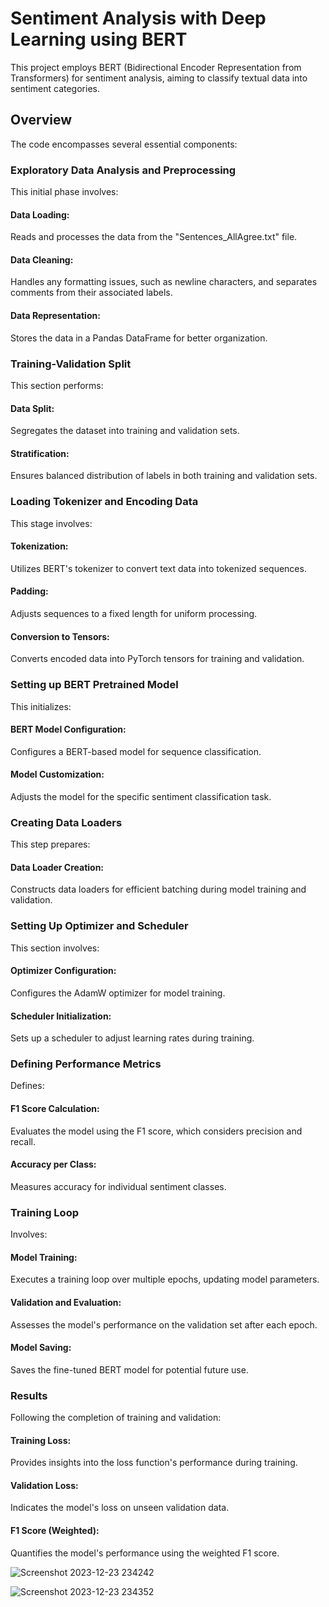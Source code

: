 # Sentiment Analysis with Deep Learning using BERT
This project employs BERT (Bidirectional Encoder Representation from Transformers) for sentiment analysis, aiming to classify textual data into sentiment categories.

## Overview
The code encompasses several essential components:

### Exploratory Data Analysis and Preprocessing
This initial phase involves:

#### Data Loading: 
Reads and processes the data from the "Sentences_AllAgree.txt" file.
#### Data Cleaning: 
Handles any formatting issues, such as newline characters, and separates comments from their associated labels.
#### Data Representation: 
Stores the data in a Pandas DataFrame for better organization.

### Training-Validation Split
This section performs:

#### Data Split: 
Segregates the dataset into training and validation sets.
#### Stratification: 
Ensures balanced distribution of labels in both training and validation sets.

### Loading Tokenizer and Encoding Data
This stage involves:

#### Tokenization: 
Utilizes BERT's tokenizer to convert text data into tokenized sequences.
#### Padding: 
Adjusts sequences to a fixed length for uniform processing.
#### Conversion to Tensors: 
Converts encoded data into PyTorch tensors for training and validation.

### Setting up BERT Pretrained Model
This initializes:

#### BERT Model Configuration: 
Configures a BERT-based model for sequence classification.
#### Model Customization: 
Adjusts the model for the specific sentiment classification task.

### Creating Data Loaders
This step prepares:

#### Data Loader Creation: 
Constructs data loaders for efficient batching during model training and validation.

### Setting Up Optimizer and Scheduler
This section involves:

#### Optimizer Configuration: 
Configures the AdamW optimizer for model training.
#### Scheduler Initialization: 
Sets up a scheduler to adjust learning rates during training.

### Defining Performance Metrics
Defines:

#### F1 Score Calculation: 
Evaluates the model using the F1 score, which considers precision and recall.
#### Accuracy per Class: 
Measures accuracy for individual sentiment classes.

### Training Loop
Involves:

#### Model Training: 
Executes a training loop over multiple epochs, updating model parameters.
#### Validation and Evaluation: 
Assesses the model's performance on the validation set after each epoch.
#### Model Saving: 
Saves the fine-tuned BERT model for potential future use.

### Results
Following the completion of training and validation:

#### Training Loss: 
Provides insights into the loss function's performance during training.
#### Validation Loss: 
Indicates the model's loss on unseen validation data.
#### F1 Score (Weighted): 
Quantifies the model's performance using the weighted F1 score.

![Screenshot 2023-12-23 234242](https://github.com/lk2521/sentiment-analysis-bert/assets/120410245/21023cde-2a4f-4ab4-952f-f9ced22e97ce)



![Screenshot 2023-12-23 234352](https://github.com/lk2521/sentiment-analysis-bert/assets/120410245/01007821-bfaa-4df2-8b20-46dc3279ce5c)


